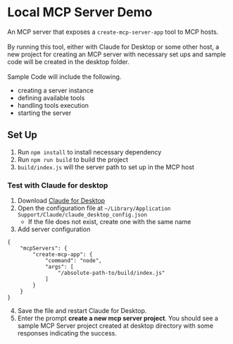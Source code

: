 # Local MCP Server Demo

An MCP server that exposes a `create-mcp-server-app` tool to MCP hosts.
<br><br>
By running this tool, either with Claude for Desktop or some other host, a new project for creating an MCP server with necessary set ups and sample code will be created in the desktop folder.
<br><br>
Sample Code will include the following.
- creating a server instance
- defining available tools
- handling tools execution
- starting the server


## Set Up
1. Run `npm install` to install necessary dependency
2. Run `npm run build` to build the project
3. `build/index.js` will the server path to set up in the MCP host


### Test with Claude for desktop
1. Download [Claude for Desktop](https://claude.ai/download)
2. Open the configuration file at `~/Library/Application Support/Claude/claude_desktop_config.json`
    - If the file does not exist, create one with the same name
3. Add server configuration
```
{
    "mcpServers": {
        "create-mcp-app": {
            "command": "node",
            "args": [
                "/absolute-path-to/build/index.js"
            ]
        }
    }
}
```
4. Save the file and restart Claude for Desktop.
5. Enter the prompt **create a new mcp server project**. You should see a sample MCP Server project created at  desktop directory with some responses indicating the success.
